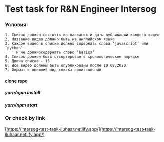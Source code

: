 # Test task for R&N Engineer Intersog

### Условия:
    1. Список должен состоять из названия и даты публикации каждого видео
    2. Название видео должно быть на английском языке
    3. Каждое видео в списке должно содержать слова ‘javascript’ или ‘python’
         и не должносодержать слово ‘basics’
    4. Список должен быть отсортирован в хронологическом порядке
    5. Длина списка - 15
    6. Все видео должны быть опубликованы после 10.09.2020
    7. Формат и внешний вид списка произвольный

#### clone repo 
##### yarn/npm install
##### yarn/npm start


### Or check by link
[https://intersog-test-task-iluhaar.netlify.app/](https://intersog-test-task-iluhaar.netlify.app/)